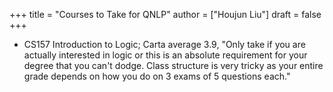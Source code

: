 +++
title = "Courses to Take for QNLP"
author = ["Houjun Liu"]
draft = false
+++

-   CS157 Introduction to Logic; Carta average 3.9, "Only take if you are actually interested in logic or this is an absolute requirement for your degree that you can't dodge. Class structure is very tricky as your entire grade depends on how you do on 3 exams of 5 questions each."
